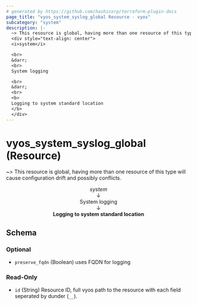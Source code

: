 ```yaml
---
# generated by https://github.com/hashicorp/terraform-plugin-docs
page_title: "vyos_system_syslog_global Resource - vyos"
subcategory: "system"
description: |-
  ~> This resource is global, having more than one resource of this type will cause configuration drift and possibly conflicts.
  <div style="text-align: center">
  <i>system</i>

  <br>
  &darr;
  <br>
  System logging

  <br>
  &darr;
  <br>
  <b>
  Logging to system standard location
  </b>
  </div>
---
```


# vyos_system_syslog_global (Resource)

~> This resource is global, having more than one resource of this type will cause configuration drift and possibly conflicts.

<div style="text-align: center">
<i>system</i>

<br>
&darr;
<br>
System logging

<br>
&darr;
<br>
<b>
Logging to system standard location
</b>
</div>



<!-- schema generated by tfplugindocs -->
## Schema

### Optional

- `preserve_fqdn` (Boolean) uses FQDN for logging

### Read-Only

- `id` (String) Resource ID, full vyos path to the resource with each field seperated by dunder (`__`).
